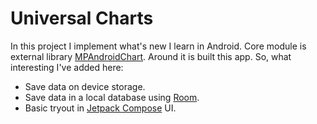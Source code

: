 # Universal Charts

In this project I implement what's new I learn in Android. Core module is external library [MPAndroidChart](https://github.com/PhilJay/MPAndroidChart).
Around it is built this app. So, what interesting I've added here:

- Save data on device storage.
- Save data in a local database using [Room](https://developer.android.com/training/data-storage/room).
- Basic tryout in [Jetpack Compose](https://developer.android.com/jetpack/compose/documentation) UI.